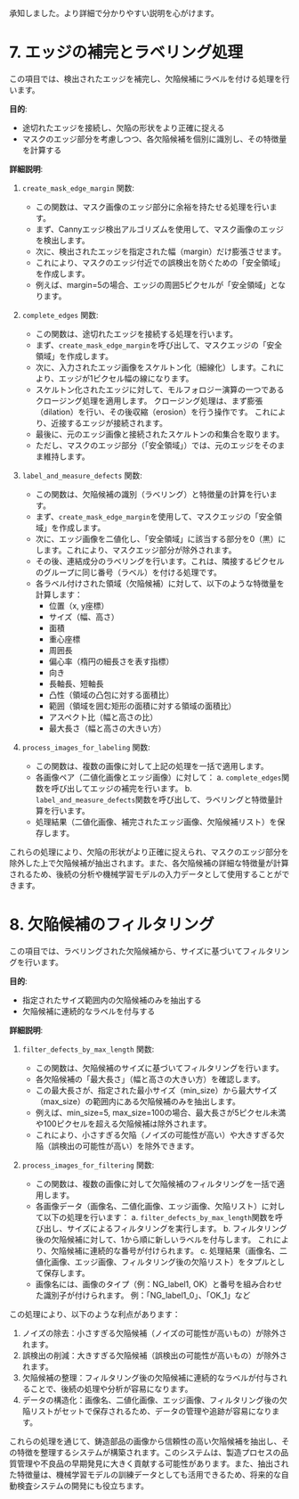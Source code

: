 承知しました。より詳細で分かりやすい説明を心がけます。

# 7. エッジの補完とラベリング処理

この項目では、検出されたエッジを補完し、欠陥候補にラベルを付ける処理を行います。

**目的**:
- 途切れたエッジを接続し、欠陥の形状をより正確に捉える
- マスクのエッジ部分を考慮しつつ、各欠陥候補を個別に識別し、その特徴量を計算する

**詳細説明**:

1. `create_mask_edge_margin` 関数:
   - この関数は、マスク画像のエッジ部分に余裕を持たせる処理を行います。
   - まず、Cannyエッジ検出アルゴリズムを使用して、マスク画像のエッジを検出します。
   - 次に、検出されたエッジを指定された幅（margin）だけ膨張させます。
   - これにより、マスクのエッジ付近での誤検出を防ぐための「安全領域」を作成します。
   - 例えば、margin=5の場合、エッジの周囲5ピクセルが「安全領域」となります。

2. `complete_edges` 関数:
   - この関数は、途切れたエッジを接続する処理を行います。
   - まず、`create_mask_edge_margin`を呼び出して、マスクエッジの「安全領域」を作成します。
   - 次に、入力されたエッジ画像をスケルトン化（細線化）します。これにより、エッジが1ピクセル幅の線になります。
   - スケルトン化されたエッジに対して、モルフォロジー演算の一つであるクロージング処理を適用します。
     クロージング処理は、まず膨張（dilation）を行い、その後収縮（erosion）を行う操作です。
     これにより、近接するエッジが接続されます。
   - 最後に、元のエッジ画像と接続されたスケルトンの和集合を取ります。
   - ただし、マスクのエッジ部分（「安全領域」）では、元のエッジをそのまま維持します。

3. `label_and_measure_defects` 関数:
   - この関数は、欠陥候補の識別（ラベリング）と特徴量の計算を行います。
   - まず、`create_mask_edge_margin`を使用して、マスクエッジの「安全領域」を作成します。
   - 次に、エッジ画像を二値化し、「安全領域」に該当する部分を0（黒）にします。これにより、マスクエッジ部分が除外されます。
   - その後、連結成分のラベリングを行います。これは、隣接するピクセルのグループに同じ番号（ラベル）を付ける処理です。
   - 各ラベル付けされた領域（欠陥候補）に対して、以下のような特徴量を計算します：
     - 位置（x, y座標）
     - サイズ（幅、高さ）
     - 面積
     - 重心座標
     - 周囲長
     - 偏心率（楕円の細長さを表す指標）
     - 向き
     - 長軸長、短軸長
     - 凸性（領域の凸包に対する面積比）
     - 範囲（領域を囲む矩形の面積に対する領域の面積比）
     - アスペクト比（幅と高さの比）
     - 最大長さ（幅と高さの大きい方）

4. `process_images_for_labeling` 関数:
   - この関数は、複数の画像に対して上記の処理を一括で適用します。
   - 各画像ペア（二値化画像とエッジ画像）に対して：
     a. `complete_edges`関数を呼び出してエッジの補完を行います。
     b. `label_and_measure_defects`関数を呼び出して、ラベリングと特徴量計算を行います。
   - 処理結果（二値化画像、補完されたエッジ画像、欠陥候補リスト）を保存します。

これらの処理により、欠陥の形状がより正確に捉えられ、マスクのエッジ部分を除外した上で欠陥候補が抽出されます。また、各欠陥候補の詳細な特徴量が計算されるため、後続の分析や機械学習モデルの入力データとして使用することができます。

# 8. 欠陥候補のフィルタリング

この項目では、ラベリングされた欠陥候補から、サイズに基づいてフィルタリングを行います。

**目的**:
- 指定されたサイズ範囲内の欠陥候補のみを抽出する
- 欠陥候補に連続的なラベルを付与する

**詳細説明**:

1. `filter_defects_by_max_length` 関数:
   - この関数は、欠陥候補のサイズに基づいてフィルタリングを行います。
   - 各欠陥候補の「最大長さ」（幅と高さの大きい方）を確認します。
   - この最大長さが、指定された最小サイズ（min_size）から最大サイズ（max_size）の範囲内にある欠陥候補のみを抽出します。
   - 例えば、min_size=5, max_size=100の場合、最大長さが5ピクセル未満や100ピクセルを超える欠陥候補は除外されます。
   - これにより、小さすぎる欠陥（ノイズの可能性が高い）や大きすぎる欠陥（誤検出の可能性が高い）を除外できます。

2. `process_images_for_filtering` 関数:
   - この関数は、複数の画像に対して欠陥候補のフィルタリングを一括で適用します。
   - 各画像データ（画像名、二値化画像、エッジ画像、欠陥リスト）に対して以下の処理を行います：
     a. `filter_defects_by_max_length`関数を呼び出し、サイズによるフィルタリングを実行します。
     b. フィルタリング後の欠陥候補に対して、1から順に新しいラベルを付与します。
        これにより、欠陥候補に連続的な番号が付けられます。
     c. 処理結果（画像名、二値化画像、エッジ画像、フィルタリング後の欠陥リスト）をタプルとして保存します。
   - 画像名には、画像のタイプ（例：NG_label1, OK）と番号を組み合わせた識別子が付けられます。
     例：「NG_label1_0」、「OK_1」など

この処理により、以下のような利点があります：

1. ノイズの除去：小さすぎる欠陥候補（ノイズの可能性が高いもの）が除外されます。
2. 誤検出の削減：大きすぎる欠陥候補（誤検出の可能性が高いもの）が除外されます。
3. 欠陥候補の整理：フィルタリング後の欠陥候補に連続的なラベルが付与されることで、後続の処理や分析が容易になります。
4. データの構造化：画像名、二値化画像、エッジ画像、フィルタリング後の欠陥リストがセットで保存されるため、データの管理や追跡が容易になります。

これらの処理を通じて、鋳造部品の画像から信頼性の高い欠陥候補を抽出し、その特徴を整理するシステムが構築されます。このシステムは、製造プロセスの品質管理や不良品の早期発見に大きく貢献する可能性があります。また、抽出された特徴量は、機械学習モデルの訓練データとしても活用できるため、将来的な自動検査システムの開発にも役立ちます。
